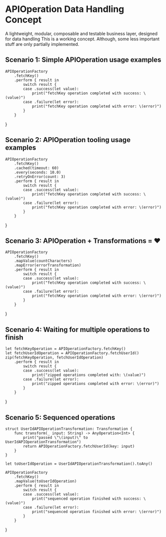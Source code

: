 # APIOperation Data Handling Concept

A lightweight, modular, composable and testable business layer, designed for data handling
This is a working concept. Although, some less important stuff are only partially implemented.

## Scenario 1: Simple APIOperation usage examples
    APIOperationFactory
        .fetchKey()
        .perform { result in
            switch result {
            case .success(let value):
                print("fetchKey operation completed with success: \(value)")
            case .failure(let error):
                print("fetchKey operation completed with error: \(error)")
            }
        }
}

## Scenario 2: APIOperation tooling usage examples
    APIOperationFactory
        .fetchKey()
        .cached(timeout: 60)
        .every(seconds: 10.0)
        .retryOnError(count: 3)
        .perform { result in
            switch result {
            case .success(let value):
                print("fetchKey operation completed with success: \(value)")
            case .failure(let error):
                print("fetchKey operation completed with error: \(error)")
            }
        }
}


## Scenario 3: APIOperation + Transformations = ❤️
    APIOperationFactory
        .fetchKey()
        .mapValue(countCharacters)
        .mapError(errorTransformation)
        .perform { result in
            switch result {
            case .success(let value):
                print("fetchKey operation completed with success: \(value)")
            case .failure(let error):
                print("fetchKey operation completed with error: \(error)")
            }
        }
}



## Scenario 4: Waiting for multiple operations to finish
    let fetchKeyOperation = APIOperationFactory.fetchKey()
    let fetchUserIdOperation = APIOperationFactory.fetchUserId()
    zip(fetchKeyOperation, fetchUserIdOperation)
        .perform { result in
            switch result {
            case .success(let value):
                print("zipped operations completed with: \(value)")
            case .failure(let error):
                print("zipped operations completed with error: \(error)")
            }
        }
}


## Scenario 5: Sequenced operations
    struct UserIdAPIOperationTransformation: Transformation {
        func transform(_ input: String) -> AnyOperation<Int> {
            print("passed \"\(input)\" to UserIdAPIOperationTransformation")
            return APIOperationFactory.fetchUserId(key: input)
        }
    }
    
    let toUserIdOperation = UserIdAPIOperationTransformation().toAny()
    
    APIOperationFactory
        .fetchKey()
        .mapValue(toUserIdOperation)
        .perform { result in
            switch result {
            case .success(let value):
                print("sequenced operation finished with success: \(value)")
            case .failure(let error):
                print("sequenced operation finished with error: \(error)")
            }
        }
}

